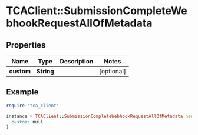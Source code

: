 # TCAClient::SubmissionCompleteWebhookRequestAllOfMetadata

## Properties

| Name | Type | Description | Notes |
| ---- | ---- | ----------- | ----- |
| **custom** | **String** |  | [optional] |

## Example

```ruby
require 'tca_client'

instance = TCAClient::SubmissionCompleteWebhookRequestAllOfMetadata.new(
  custom: null
)
```

